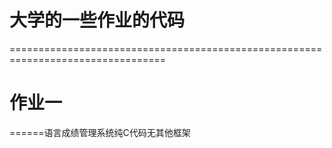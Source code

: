 # 大学的一些作业的代码
=================================================================================
# 作业一
   ======语言成绩管理系统纯C代码无其他框架
